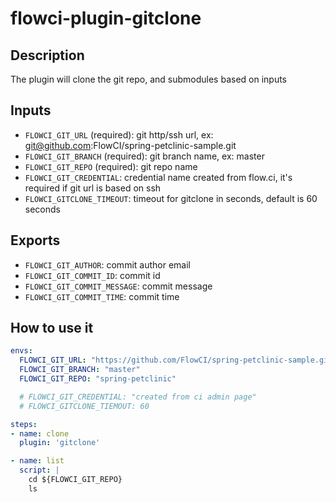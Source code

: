# flowci-plugin-gitclone

## Description

The plugin will clone the git repo, and submodules based on inputs

## Inputs

- `FLOWCI_GIT_URL` (required): git http/ssh url, ex: git@github.com:FlowCI/spring-petclinic-sample.git
- `FLOWCI_GIT_BRANCH` (required): git branch name, ex: master
- `FLOWCI_GIT_REPO` (required): git repo name
- `FLOWCI_GIT_CREDENTIAL`: credential name created from flow.ci, it's required if git url is based on ssh
- `FLOWCI_GITCLONE_TIMEOUT`: timeout for gitclone in seconds, default is 60 seconds

## Exports

- `FLOWCI_GIT_AUTHOR`: commit author email
- `FLOWCI_GIT_COMMIT_ID`: commit id
- `FLOWCI_GIT_COMMIT_MESSAGE`: commit message
- `FLOWCI_GIT_COMMIT_TIME`: commit time

## How to use it

```yml
envs:
  FLOWCI_GIT_URL: "https://github.com/FlowCI/spring-petclinic-sample.git"
  FLOWCI_GIT_BRANCH: "master"
  FLOWCI_GIT_REPO: "spring-petclinic"

  # FLOWCI_GIT_CREDENTIAL: "created from ci admin page"
  # FLOWCI_GITCLONE_TIEMOUT: 60

steps:
- name: clone
  plugin: 'gitclone'

- name: list
  script: |
    cd ${FLOWCI_GIT_REPO}
    ls

```
